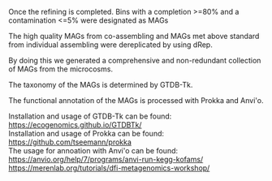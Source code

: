 Once the refining is completed. Bins with a completion >=80% and a contamination <=5% were designated as MAGs

The high quality MAGs from co-assembling and MAGs met above standard from individual assembling were dereplicated by using dRep.

By doing this we generated a comprehensive and non-redundant collection of MAGs from the microcosms.

The taxonomy of the MAGs is determined by GTDB-Tk.

The functional annotation of the MAGs is processed with Prokka and Anvi'o.

Installation and usage of GTDB-Tk can be found: https://ecogenomics.github.io/GTDBTk/    
Installation and usage of Prokka can be found: https://github.com/tseemann/prokka  
The usage for annoation with Anvi'o can be found: https://anvio.org/help/7/programs/anvi-run-kegg-kofams/    
                                                  https://merenlab.org/tutorials/dfi-metagenomics-workshop/
